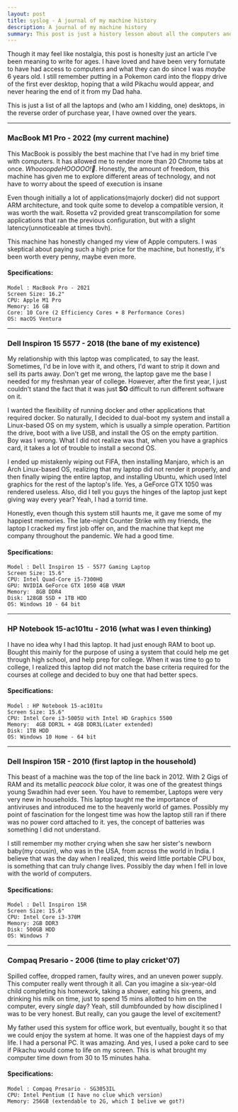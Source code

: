 ```yaml
---
layout: post
title: syslog - A journal of my machine history
description: A journal of my machine history
summary: This post is just a history lesson about all the computers and laptops I've used over the years and my experience with them
---
```


Though it may feel like nostalgia, this post is honeslty just an article I've been meaning to write for ages. I have loved and have been very fornutate to have had access to computers and what they can do since I was <i>maybe</i> 6 years old. I still remember putting in a Pokemon card into the floppy drive of the first ever desktop, hoping that a wild Pikachu would appear, and never hearing the end of it from my Dad haha.

This is just a list of all the laptops and (who am I kidding, one) desktops, in the reverse order of purchase year, I have owned over the years.

<hr>

### MacBook M1 Pro - 2022 (my current machine)

This MacBook is possibly the best machine that I've had in my brief time with computers. It has allowed me to render more than 20 Chrome tabs at once. <i>WhoooopdeHOOOOO!🎉</i>. Honestly, the amount of freedom, this machine has given me to explore different areas of technology, and not have to worry about the speed of execution is insane

Even though initially a lot of applications(majorly docker) did not support ARM architecture, and took quite some to develop a compatible version, it was worth the wait. Rosetta v2 provided great transcompilation for some applications that ran the previous configuration, but with a slight latency(unnoticeable at times tbvh).

This machine has honestly changed my view of Apple computers. I was skeptical about paying such a high price for the machine, but honestly, it's been worth every penny, maybe even more.

#### Specifications:

```
Model : MacBook Pro - 2021
Screen Size: 16.2"
CPU: Apple M1 Pro
Memory: 16 GB
Core: 10 Core (2 Efficiency Cores + 8 Performance Cores)
OS: macOS Ventura
```

<hr>

### Dell Inspiron 15 5577 - 2018 (the bane of my existence)

My relationship with this laptop was complicated, to say the least. Sometimes, I'd be in love with it, and others, I'd want to strip it down and sell its parts away. Don't get me wrong, the laptop gave me the base I needed for my freshman year of college. However, after the first year, I just couldn't stand the fact that it was just <b>SO</b> difficult to run different software on it.

I wanted the flexibility of running docker and other applications that required docker. So naturally, I decided to dual-boot my system and install a Linux-based OS on my system, which is usually a simple operation. Partition the drive, boot with a live USB, and install the OS on the empty partition. Boy was I wrong. What I did not realize was that, when you have a graphics card, it takes a lot of trouble to install a second OS.

I ended up mistakenly wiping out FIFA, then installing Manjaro, which is an Arch Linux-based OS, realizing that my laptop did not render it properly, and then finally wiping the entire laptop, and installing Ubuntu, which used Intel graphics for the rest of the laptop's life. Yes, a GeForce GTX 1050 was rendered useless. Also, did I tell you guys the hinges of the laptop just kept giving way every year? Yeah, I had a torrid time.

Honestly, even though this system still haunts me, it gave me some of my happiest memories. The late-night Counter Strike with my friends, the laptop I cracked my first job offer on, and the machine that kept me company throughout the pandemic. We had a good time.

#### Specifications:

```
Model : Dell Inspiron 15 - 5577 Gaming Laptop
Screen Size: 15.6"
CPU: Intel Quad-Core i5-7300HQ
GPU: NVIDIA GeForce GTX 1050 4GB VRAM
Memory:  8GB DDR4
Disk: 128GB SSD + 1TB HDD
OS: Windows 10 - 64 bit
```

<hr>

### HP Notebook 15-ac101tu - 2016 (what was I even thinking)

I have no idea why I had this laptop. It had just enough RAM to boot up. Bought this mainly for the purpose of using a system that could help me get through high school, and help prep for college. When it was time to go to college, I realized this laptop did not match the base criteria required for the courses at college and decided to buy one that had better specs.

#### Specifications:

```
Model : HP Notebook 15-ac101tu
Screen Size: 15.6"
CPU: Intel Core i3-5005U with Intel HD Graphics 5500
Memory:  4GB DDR3L + 4GB DDR3L(Later extended)
Disk: 1TB HDD
OS: Windows 10 Home - 64 bit
```

<hr>

### Dell Inspiron 15R - 2010 (first laptop in the household)

This beast of a machine was the top of the line back in 2012. With 2 Gigs of RAM and its metallic <i>peacock blue</i> color, it was one of the greatest things young Swadhin had ever seen. You have to remember, Laptops were very very new in households. This laptop taught me the importance of antiviruses and introduced me to the heavenly world of games. Possibly my point of fascination for the longest time was how the laptop still ran if there was no power cord attached to it. yes, the concept of batteries was something I did not understand.

I still remember my mother crying when she saw her sister's newborn baby(my cousin), who was in the USA, from across the world in India. I believe that was the day when I realized, this weird little portable CPU box, is something that can truly change lives. Possibly the day when I fell in love with the world of computers.

#### Specifications:

```
Model : Dell Inspiron 15R
Screen Size: 15.6"
CPU: Intel Core i3-370M
Memory: 2GB DDR3
Disk: 500GB HDD
OS: Windows 7
```

<hr>

### Compaq Presario - 2006 (time to play cricket'07)

Spilled coffee, dropped ramen, faulty wires, and an uneven power supply. This computer really went through it all. Can you imagine a six-year-old child completing his homework, taking a shower, eating his greens, and drinking his milk on time, just to spend 15 mins allotted to him on the computer, every <i> single</i> day? Yeah, still dumbfounded by how disciplined I was to be very honest. But really, can you gauge the level of excitement?

My father used this system for office work, but eventually, bought it so that we could enjoy the system at home. It was one of the happiest days of my life. I had a personal PC. It was amazing. And yes, I used a poke card to see if Pikachu would come to life on my screen. This is what brought my computer time down from 30 to 15 minutes haha.

#### Specifications:

```
Model : Compaq Presario - SG3053IL
CPU: Intel Pentium (I have no clue which version)
Memory: 256GB (extendable to 2G, which I belive we got?)
```
